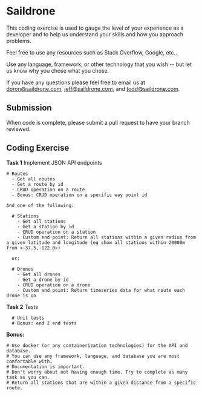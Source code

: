 # Saildrone

This coding exercise is used to gauge the level of your experience as a developer and to help us understand your skills and how you approach problems.

Feel free to use any resources such as Stack Overflow, Google, etc..

Use any language, framework, or other technology that you wish -- but let us know why you chose what you chose.

If you have any questions please feel free to email us at doron@saildrone.com, jeff@saildrone.com, and todd@saildrone.com.


## Submission

When code is complete, please submit a pull request to have your branch reviewed.

## Coding Exercise

  __Task 1__  Implement JSON API endpoints

    # Routes
      - Get all routes
      - Get a route by id
      - CRUD operation on a route
      - Bonus: CRUD operation on a specific way point id

    And one of the following:

      # Stations
        - Get all stations
        - Get a station by id
        - CRUD operation on a station
        - Custom end point: Return all stations within a given radius from a given latitude and longitude (eg show all stations within 20000m from <-37.5,-122.0>)
      
      or:

      # Drones
        - Get all drones
        - Get a drone by id
        - CRUD operation on a drone
        - Custom end point: Return timeseries data for what route each drone is on


  __Task 2__   Tests

      # Unit tests
      # Bonus: end 2 end tests

__Bonus:__

    # Use docker (or any containerization technologies) for the API and database.
    # You can use any framework, language, and database you are most comfortable with.
    # Documentation is important.
    # Don't worry about not having enough time. Try to complete as many task as you can.
    # Return all stations that are within a given distance from a specific route.
